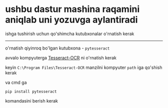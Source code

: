 # ushbu dastur mashina raqamini aniqlab uni yozuvga aylantiradi
ishga tushirish uchun qo'shimcha kutubxonalar o'rnatish kerak

--------------------
o'rnatish qiyinroq bo'lgan kutubxona - `pytesseract`

avvalo kompyuterga
[Tesseract-OCR](https://www.softpedia.com/get/Programming/Other-Programming-Files/Tesseract-OCR.shtml)
ni o'rnatish kerak

keyin `C:\Program Files\Tesseract-OCR` manzilni kompyuter `path` iga qo'shish kerak

va cmd ga 
```
pip install pytesseract
```
komandasini berish kerak
